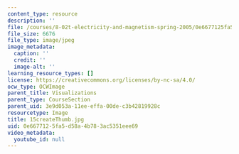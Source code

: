 ```yaml
---
content_type: resource
description: ''
file: /courses/8-02t-electricity-and-magnetism-spring-2005/0e6677125fa5d58a4b783ac5351eee69_15createThumb.jpg
file_size: 6676
file_type: image/jpeg
image_metadata:
  caption: ''
  credit: ''
  image-alt: ''
learning_resource_types: []
license: https://creativecommons.org/licenses/by-nc-sa/4.0/
ocw_type: OCWImage
parent_title: Visualizations
parent_type: CourseSection
parent_uid: 3e9d053a-11ee-effa-00de-c3b42819928c
resourcetype: Image
title: 15createThumb.jpg
uid: 0e667712-5fa5-d58a-4b78-3ac5351eee69
video_metadata:
  youtube_id: null
---
```

